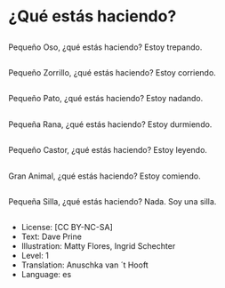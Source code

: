 # ¿Qué estás haciendo?

##
Pequeño Oso, ¿qué estás haciendo? Estoy trepando.

##
Pequeño Zorrillo, ¿qué estás haciendo? Estoy corriendo.

##
Pequeño Pato, ¿qué estás haciendo? Estoy nadando.

##
Pequeña Rana, ¿qué estás haciendo? Estoy durmiendo.

##
Pequeño Castor, ¿qué estás haciendo? Estoy leyendo.

##
 Gran Animal, ¿qué estás haciendo? Estoy comiendo.

##
Pequeña Silla, ¿qué estás haciendo? Nada. Soy una silla.

##
* License: [CC BY-NC-SA]
* Text: Dave Prine
* Illustration: Matty Flores, Ingrid Schechter
* Level: 1
* Translation: Anuschka van ´t Hooft
* Language: es
